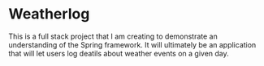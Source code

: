 # Weatherlog
This is a full stack project that I am creating to demonstrate an understanding of the Spring framework. It will ultimately be an 
application that will let users log deatils about weather events on a given day. 
